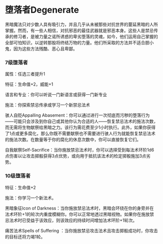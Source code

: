 # 堕落者Degenerate

黑暗魔法只对少数人具有吸引力，并且几乎从未被那些对抗世界的蔓延黑暗的人所掌握。然而，有一些人相信，对抗邪恶的最佳武器就是邪恶本身。这些人是禁忌传承的修习者，是被力量之诺所诱惑的卑劣堕落的灵魂，如今，他们运用自己掌握的全部可怕知识，以逆转那股将终结万物的力量。他们所采取的方法并不适合胆小鬼，因为这些方法残酷、恶心且卑鄙。

### 7级堕落者

属性：任选三者提升1

特征：生命值+2，威能+1

语言和专业：你可以听说一门新语言或获得一门新专业

施法：你探索禁忌传承或学习一个新禁忌法术

骇人自贬Appalling
Abasement：你可以通过进行一次彻底而污秽的堕落行为——可能只会涉及到你自己或其他你认为合适的人——恢复禁忌法术的施法次数，而无需将生物献祭给黑暗之力。该行为需花费至少1小时执行。此外，如果你获得了1点或更多腐化，那么你既不需要献祭也不需要进行骇人行为就能恢复禁忌法术的施法次数。在数量等于你的腐化的休息次数中，你可以直接恢复它们。

自我献祭Self-Sacrifice：当你施放禁忌法术时，你可以选择受到每法术环阶1d6点伤害以让攻击掷骰获得3点优势，或向用于抵抗该法术的检定掷骰施加3点劣势。

### 10级堕落者

特征：生命值+2

施法：你学习一个新法术。

黑暗象征Icon of
Darkness：当你施放禁忌法术时，黑暗会环绕在你的身旁并在法术环阶+1的轮次内重度模糊你。你可以正常地透过黑暗视物。如果你在施放禁忌法术时已受益于该效应，则该效应的持续时间增加法术环阶+1轮次。

痛苦法术Spells of Suffering
：当你施放禁忌攻击法术且攻击掷骰成功时，你攻击的目标还将力竭1轮。
